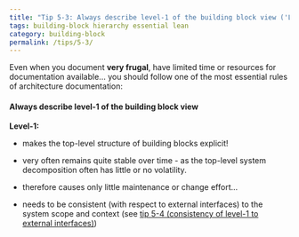 ```yaml
---
title: "Tip 5-3: Always describe level-1 of the building block view ('Level-1 is your friend')!"
tags: building-block hierarchy essential lean
category: building-block
permalink: /tips/5-3/
---
```

Even when you document **very frugal**, have limited time or resources
for documentation available... you should follow one of the most essential rules
of architecture documentation:

#### Always describe level-1 of the building block view


**Level-1:**

* makes the top-level structure of building blocks explicit!

* very often remains quite stable over time - as the top-level system
decomposition often has little or no volatility.

* therefore causes only little maintenance or change effort...

* needs to be consistent (with respect to external interfaces)
to the system scope and context (see [tip 5-4 (consistency of level-1 to external interfaces)](/tips/5-4))
